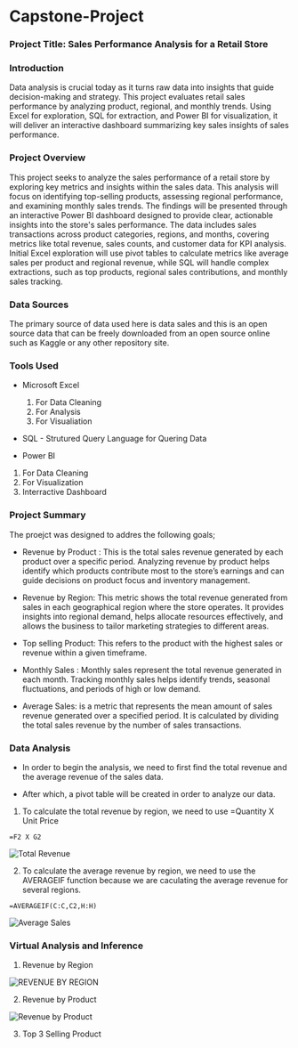 # Capstone-Project

### Project Title: Sales Performance Analysis for a Retail Store

### Introduction 

Data analysis is crucial today as it turns raw data into insights that guide decision-making and strategy. This project evaluates retail sales performance by analyzing product, regional, and monthly trends. Using Excel for exploration, SQL for extraction, and Power BI for visualization, it will deliver an interactive dashboard summarizing key sales insights  of sales performance.

### Project Overview

This project seeks to analyze the sales performance of a retail store by exploring key metrics and insights within the sales data. This analysis will focus on identifying top-selling products, assessing regional performance, and examining monthly sales trends. The findings will be presented through an interactive Power BI dashboard designed to provide clear, actionable insights into the store's sales performance.
The data includes sales transactions across product categories, regions, and months, covering metrics like total revenue, sales counts, and customer data for KPI analysis. Initial Excel exploration will use pivot tables to calculate metrics like average sales per product and regional revenue, while SQL will handle complex extractions, such as top products, regional sales contributions, and monthly sales tracking.

### Data Sources

The primary source of data used here is data sales and this is an open source data that can be freely downloaded from an open source online such as Kaggle or any other repository site.

### Tools Used
- Microsoft Excel  
  1. For Data Cleaning
  2. For Analysis
  3. For Visualiation
     
- SQL - Strutured Query Language for Quering Data
  
-  Power BI
  1. For Data Cleaning
  2. For Visualization
  3. Interractive Dashboard

### Project Summary

The proejct  was designed to addres the following goals;

- Revenue by Product : This is the total sales revenue generated by each product over a specific period. Analyzing revenue by product helps identify which products contribute most to the store’s earnings and can guide decisions on product focus and inventory management.

- Revenue by Region: This metric shows the total revenue generated from sales in each geographical region where the store operates. It provides insights into regional demand, helps allocate resources effectively, and allows the business to tailor marketing strategies to different areas.
  
- Top selling Product: This refers to the product with the highest sales or revenue within a given timeframe.
  
- Monthly Sales : Monthly sales represent the total revenue generated in each month. Tracking monthly sales helps identify trends, seasonal fluctuations, and periods of high or low demand.

- Average Sales: is a metric that represents the mean amount of sales revenue generated over a specified period. It is calculated by dividing the total sales revenue by the number of sales transactions.

### Data Analysis

  - In order to begin the analysis, we need to first find the total revenue and the average revenue of the sales data.
 
  - After which, a pivot table will be created in order to analyze our data.
    
   1. To calculate the total revenue by region, we need to use =Quantity X Unit Price

  ``` Excel
  =F2 X G2 
  ```



![Total Revenue](https://github.com/user-attachments/assets/846ad70a-fb29-494c-8a8a-44bc11ddaf8d)




  2. To calculate the average revenue by region, we need to use the AVERAGEIF function because we are caculating the average revenue for several regions.

  ``` Excel
  =AVERAGEIF(C:C,C2,H:H)
  ```


![Average Sales](https://github.com/user-attachments/assets/90701080-3c75-4956-b8a6-0b1ebea4d326)


### Virtual Analysis and Inference 

 1. Revenue by Region

    
![REVENUE BY REGION](https://github.com/user-attachments/assets/f633e557-da19-4385-bcdc-a38719137cbf)


2. Revenue by Product

   
![Revenue by Product](https://github.com/user-attachments/assets/6bfcda8f-35b2-4b05-9b29-51b7b6d78744)


3. Top 3 Selling Product

   
